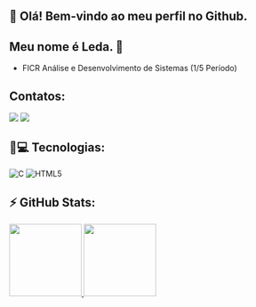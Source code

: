 ## 👋 Olá! Bem-vindo ao meu perfil no Github.
## Meu nome é Leda. 🔭
- FICR Análise e Desenvolvimento de Sistemas (1/5 Período)
## Contatos:
<div>
<a href = "mailto:contato@ledatrindade94"><img loading="lazy" src="https://img.shields.io/badge/Gmail-D14836?style=for-the-badge&logo=gmail&logoColor=white" target="_blank"></a>
<a href="https://www.linkedin.com/in/l%C3%AAda-trindade-b21a73288/" target="_blank"><img loading="lazy" src="https://img.shields.io/badge/-LinkedIn-%230077B5?style=for-the-badge&logo=linkedin&logoColor=white" target="_blank"></a>   
</div>

## 🚀💻 Tecnologias:
 ![C](https://img.shields.io/badge/--black?style=flat-square&logo=c)
![HTML5](https://img.shields.io/badge/--E34F26?style=flat-square&logo=html5&logoColor=white)

## ⚡ GitHub Stats:
<div>
<a href="https://github.com/ledatrindade">
<img loading="lazy" height="130em" src="https://github-readme-stats.vercel.app/api/top-langs/?username=ledatrindade&layout=compact&langs_count=7&theme=dracula"/>
<img loading="lazy" height="130em" src="https://github-readme-stats.vercel.app/api?username=ledatrindade&show_icons=true&theme=dracula&include_all_commits=true&count_private=true"/>
</div>

